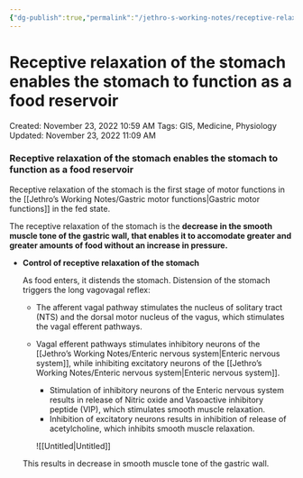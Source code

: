 ```yaml
---
{"dg-publish":true,"permalink":"/jethro-s-working-notes/receptive-relaxation-of-the-stomach-enables-the-st/","dgPassFrontmatter":true}
---
```



# Receptive relaxation of the stomach enables the stomach to function as a food reservoir

Created: November 23, 2022 10:59 AM
Tags: GIS, Medicine, Physiology
Updated: November 23, 2022 11:09 AM

### Receptive relaxation of the stomach enables the stomach to function as a food reservoir

Receptive relaxation of the stomach is the first stage of motor functions in the [[Jethro’s Working Notes/Gastric motor functions\|Gastric motor functions]] in the fed state.

The receptive relaxation of the stomach is the **decrease in the smooth muscle tone of the gastric wall, that enables it to accomodate greater and greater amounts of food without an increase in pressure.**

- ********************************************************************************************Control of receptive relaxation of the stomach********************************************************************************************
    
    As food enters, it distends the stomach. Distension of the stomach triggers the long vagovagal reflex:
    
    - The afferent vagal pathway stimulates the nucleus of solitary tract (NTS) and the dorsal motor nucleus of the vagus, which stimulates the vagal efferent pathways.
    - Vagal efferent pathways stimulates inhibitory neurons of the [[Jethro’s Working Notes/Enteric nervous system\|Enteric nervous system]], while inhibiting excitatory neurons of the [[Jethro’s Working Notes/Enteric nervous system\|Enteric nervous system]].
        - Stimulation of inhibitory neurons of the Enteric nervous system results in release of Nitric oxide and Vasoactive inhibitory peptide (VIP), which stimulates smooth muscle relaxation.
        - Inhibition of excitatory neurons results in inhibition of release of acetylcholine, which inhibits smooth muscle relaxation.
        
        ![[Untitled\|Untitled]]
        
    
    This results in decrease in smooth muscle tone of the gastric wall.